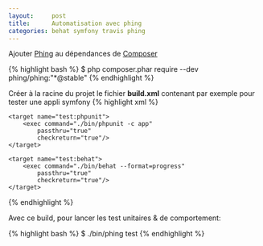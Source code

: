 ```yaml
---
layout:     post
title:      Automatisation avec phing
categories: behat symfony travis phing
---
```


Ajouter [Phing] au dépendances de [Composer]

{% highlight bash %}
$ php composer.phar require --dev \
                    phing/phing:"*@stable"
{% endhighlight %}

Créer à la racine du projet le fichier **build.xml** contenant par exemple pour tester une appli symfony
{% highlight xml %}
<?xml version="1.0"?>
<project name="Example" default="test" basedir='.'>
    <target name="test"
        depends="test:phpunit, test:behat">
    </target>

    <target name="test:phpunit">
        <exec command="./bin/phpunit -c app" 
            passthru="true" 
            checkreturn="true"/>
    </target>

    <target name="test:behat">
        <exec command="./bin/behat --format=progress" 
            passthru="true" 
            checkreturn="true"/>
    </target>
</project>
{% endhighlight %}

Avec ce build, pour lancer les test unitaires & de comportement:

{% highlight bash %}
$ ./bin/phing test
{% endhighlight %}

[Phing]: http://www.phing.info/
[Composer]: http://getcomposer.org/
